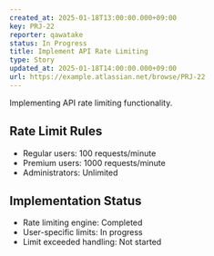```yaml
---
created_at: 2025-01-18T13:00:00.000+09:00
key: PRJ-22
reporter: qawatake
status: In Progress
title: Implement API Rate Limiting
type: Story
updated_at: 2025-01-18T14:00:00.000+09:00
url: https://example.atlassian.net/browse/PRJ-22
---
```


Implementing API rate limiting functionality.

## Rate Limit Rules
- Regular users: 100 requests/minute
- Premium users: 1000 requests/minute
- Administrators: Unlimited

## Implementation Status
- Rate limiting engine: Completed
- User-specific limits: In progress
- Limit exceeded handling: Not started